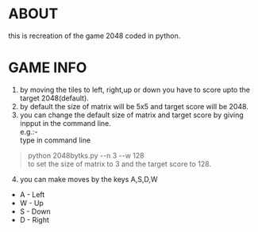 # ABOUT
this is recreation of the game 2048 coded in python.

# GAME INFO
1. by moving the tiles to left, right,up or down you have to score upto the target 2048(default).
2. by default the size of matrix will be 5x5 and target score will be 2048.
3. you can change the default size of matrix and target score by giving inpput in the command line.  
 e.g.:-  
type in command line  
>python 2048bytks.py --n 3 --w 128  
  to set the size of matrix to 3 and the target score to 128.
4. you can make moves by the keys A,S,D,W
- A - Left
- W - Up
- S - Down
- D - Right



